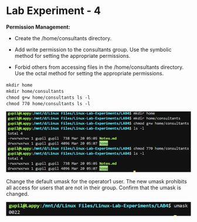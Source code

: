 # Lab Experiment - 4

**Permission Management:**
- Create the /home/consultants directory.

- Add write permission to the consultants group. Use the symbolic method for setting the appropriate permissions.

- Forbid others from accessing files in the /home/consultants directory. Use the octal method for
setting the appropriate permissions.

``
mkdir home
``\
``
mkdir home/consultants
``\
``
chmod g+w home/consultants
ls -l
``\
``
chmod 770 home/consultants
ls -l
``

![alt text](Linux_exp4_1.png)


Change the default umask for the operator1 user. The new umask prohibits all access for users that are not in their
group. Confirm that the umask is changed.

![alt text](Linux_exp4_2.png)